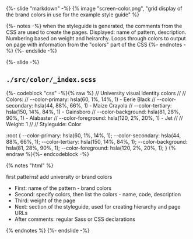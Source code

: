 {%- slide "markdown" -%}
{% image "screen-color.png", "grid display of the brand colors in use for the example style guide" %}

{%- notes -%}
when the styleguide is generated, the comments from the CSS are used to create the pages. Displayed: name of pattern, description. Numbering based on weight and heirarchy. Loops through colors to output on page with information from the "colors" part of the CSS
{%- endnotes -%}
{%- endslide -%}



{%- slide -%}
<h2><code>./src/color/_index.scss</code></h2>

{%- codeblock "css" -%}{% raw %}
// University visual identity colors
//
// Colors:
// --color-primary: hsla(60, 1%, 14%, 1) - Eerie Black
// --color-secondary: hsla(44, 88%, 66%, 1) - Maize Crayola
// --color-tertiary: hsla(150, 14%, 84%, 1) - Gainsboro
// --color-background: hsla(81, 28%, 90%, 1) - Alabaster
// --color-foreground: hsla(120, 2%, 20%, 1) - Jet
//
// Weight: 1
//
// Styleguide: Color

:root {
  --color-primary: hsla(60, 1%, 14%, 1);
  --color-secondary: hsla(44, 88%, 66%, 1);
  --color-tertiary: hsla(150, 14%, 84%, 1);
  --color-background: hsla(81, 28%, 90%, 1);
  --color-foreground: hsla(120, 2%, 20%, 1);
}
{% endraw %}{%- endcodeblock -%}

{% notes "html" %}
<p>first patterns! add university or brand colors</p>
<ul>
  <li>First: name of the pattern - brand colors</li>
  <li>Second: specify colors, then list the colors - name, code, description</li>
  <li>Third: weight of the page</li>
  <li>Next: section of the styleguide, used for creating hierarchy and page URLs</li>
  <li>After comments: regular Sass or CSS declarations</li>
</ul>
{% endnotes %}
{%- endslide -%}
